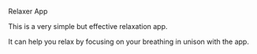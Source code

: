 Relaxer App

This is a very simple but effective relaxation app.

It can help you relax by focusing on your breathing in unison with the app.


